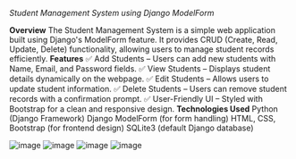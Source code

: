 *Student Management System using Django ModelForm*

**Overview**
    The Student Management System is a simple web application built using Django's ModelForm feature. It provides CRUD (Create, Read, Update, Delete) functionality, allowing users to manage student records efficiently.
**Features**
    ✅ Add Students – Users can add new students with Name, Email, and Password fields.
    ✅ View Students – Displays student details dynamically on the webpage.
    ✅ Edit Students – Allows users to update student information.
    ✅ Delete Students – Users can remove student records with a confirmation prompt.
    ✅ User-Friendly UI – Styled with Bootstrap for a clean and responsive design.
**Technologies Used**
    Python (Django Framework)
    Django ModelForm (for form handling)
    HTML, CSS, Bootstrap (for frontend design)
    SQLite3 (default Django database)

![image](https://github.com/user-attachments/assets/a12675f4-5326-4862-b41c-7a12b1c6c482)
![image](https://github.com/user-attachments/assets/0982e514-e2cb-4c9c-869f-dc828d4390cd)
![image](https://github.com/user-attachments/assets/373bdd4e-09d2-4264-a969-6ebd6efcd996)
![image](https://github.com/user-attachments/assets/69ed9f04-070b-46cd-8dd3-af61962a8e25)
